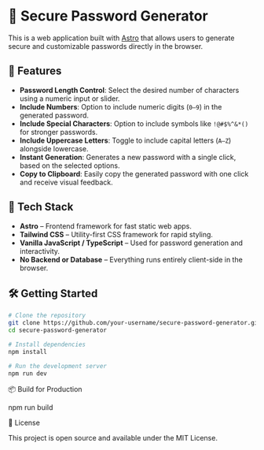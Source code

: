 # 🔐 Secure Password Generator

This is a web application built with [Astro](https://astro.build/) that allows users to generate secure and customizable passwords directly in the browser.

## 🚀 Features

- **Password Length Control**: Select the desired number of characters using a numeric input or slider.
- **Include Numbers**: Option to include numeric digits (`0–9`) in the generated password.
- **Include Special Characters**: Option to include symbols like `!@#$%^&*()` for stronger passwords.
- **Include Uppercase Letters**: Toggle to include capital letters (`A–Z`) alongside lowercase.
- **Instant Generation**: Generates a new password with a single click, based on the selected options.
- **Copy to Clipboard**: Easily copy the generated password with one click and receive visual feedback.

## 🧱 Tech Stack

- **Astro** – Frontend framework for fast static web apps.
- **Tailwind CSS** – Utility-first CSS framework for rapid styling.
- **Vanilla JavaScript / TypeScript** – Used for password generation and interactivity.
- **No Backend or Database** – Everything runs entirely client-side in the browser.

## 🛠️ Getting Started

```bash
# Clone the repository
git clone https://github.com/your-username/secure-password-generator.git
cd secure-password-generator

# Install dependencies
npm install

# Run the development server
npm run dev
```

📦 Build for Production

npm run build

📄 License

This project is open source and available under the MIT License.